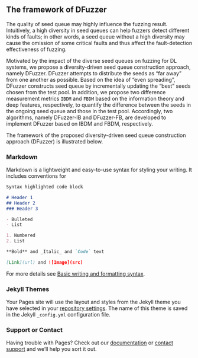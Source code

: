 ## The framework of DFuzzer

The quality of seed queue may highly influence the fuzzing result. Intuitively, a high diversity in seed queues can help fuzzers detect different kinds of faults; in other words, a seed queue without a high diversity may cause the omission of some critical faults and thus affect the fault-detection effectiveness of fuzzing.

Motivated by the impact of the diverse seed queues on fuzzing for DL systems, we propose a diversity-driven seed queue construction approach, namely DFuzzer. DFuzzer attempts to distribute the seeds as “far away” from one another as possible. Based on the idea of “even spreading”, DFuzzer constructs seed queue by incrementally updating the “best” seeds chosen from the test pool. In addition, we propose two difference measurement metrics `IBDM` and `FBDM` based on the information theory and deep features, respectively, to quantify the difference between the seeds in the ongoing seed queue and those in the test pool. Accordingly, two algorithms, namely DFuzzer-IB and DFuzzer-FB, are developed to implement DFuzzer based on IBDM and FBDM, respectively.

The framework of the proposed diversity-driven seed queue construction approach (DFuzzer) is illustrated below.





### Markdown

Markdown is a lightweight and easy-to-use syntax for styling your writing. It includes conventions for

```markdown
Syntax highlighted code block

# Header 1
## Header 2
### Header 3

- Bulleted
- List

1. Numbered
2. List

**Bold** and _Italic_ and `Code` text

[Link](url) and ![Image](src)
```

For more details see [Basic writing and formatting syntax](https://docs.github.com/en/github/writing-on-github/getting-started-with-writing-and-formatting-on-github/basic-writing-and-formatting-syntax).

### Jekyll Themes

Your Pages site will use the layout and styles from the Jekyll theme you have selected in your [repository settings](https://github.com/DFuzzer/DFuzzer/settings/pages). The name of this theme is saved in the Jekyll `_config.yml` configuration file.

### Support or Contact

Having trouble with Pages? Check out our [documentation](https://docs.github.com/categories/github-pages-basics/) or [contact support](https://support.github.com/contact) and we’ll help you sort it out.
